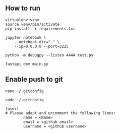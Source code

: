 ## How to run
```
virtualenv venv
source venv/bin/activate
pip install -r requirements.txt
```

```
jupyter notebook \
    --notebook-dir="." \
    --ip=0.0.0.0 --port=3225
```
```
python -m debugpy --listen 4444 test.py
```

```
fastapi dev main.py
```


## Enable push to git
```
nano ~/.gitconfig
```
```
code ~/.gitconfig
```


```
[user]
# Please adapt and uncomment the following lines:
        name = <Name>
        email = <github email>
        username = <github username>
```